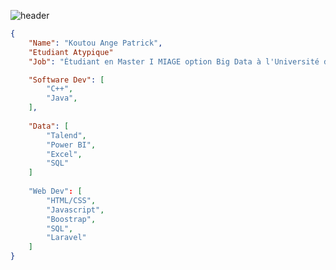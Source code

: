 ![header](https://capsule-render.vercel.app/api?type=waving&color=auto&height=220&section=header&text=Koutou&fontSize=60&animation=fadeIn&fontAlignY=38&desc=Developer&descAlignY=51&descAlign=62)


```json
{
    "Name": "Koutou Ange Patrick",
    "Etudiant Atypique"
    "Job": "Étudiant en Master I MIAGE option Big Data à l'Université de Haute Alsace",

    "Software Dev": [
        "C++",
        "Java",
    ],
    
    "Data": [
        "Talend",
        "Power BI",
        "Excel", 
        "SQL"
    ]
    
    "Web Dev": [
        "HTML/CSS",
        "Javascript",
        "Boostrap", 
        "SQL",
        "Laravel"
    ]
}
```
